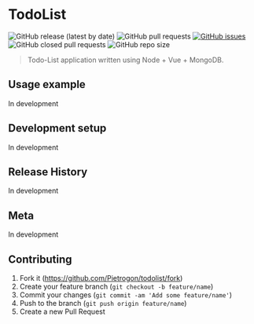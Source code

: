 # TodoList

![GitHub release (latest by date)](https://img.shields.io/github/v/release/pietrogon/todolist?style=plastic)
![GitHub pull requests](https://img.shields.io/github/issues-pr/pietrogon/todolist?style=plastic)
[![GitHub issues](https://img.shields.io/github/issues/Pietrogon/todolist?style=plastic)](https://github.com/Pietrogon/todolist/issues)
![GitHub closed pull requests](https://img.shields.io/github/issues-pr-closed-raw/pietrogon/todolist?style=plastic)
![GitHub repo size](https://img.shields.io/github/repo-size/pietrogon/todolist?style=plastic)

> Todo-List application written using Node + Vue + MongoDB.

## Usage example

In development

## Development setup

In development

## Release History

In development

## Meta

In development

## Contributing

1. Fork it (<https://github.com/Pietrogon/todolist/fork>)
2. Create your feature branch (`git checkout -b feature/name`)
3. Commit your changes (`git commit -am 'Add some feature/name'`)
4. Push to the branch (`git push origin feature/name`)
5. Create a new Pull Request